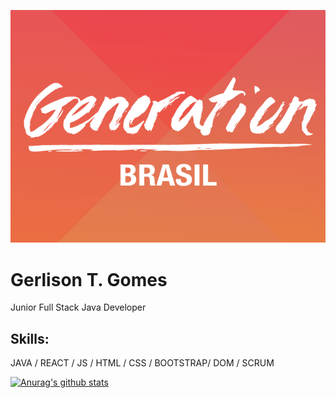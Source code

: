 ![Junior Full Stack Java Developer](https://github.com/gerlisontimoteo/gerlisontimoteo/blob/main/generation%20brasil%20banner.png)

# Gerlison T. Gomes
Junior Full Stack Java Developer

## Skills: 
JAVA / REACT / JS / HTML / CSS / BOOTSTRAP/ DOM / SCRUM

[![Anurag's github stats](https://github-readme-stats.vercel.app/api?username=gerlisontimoteo)](https://github.com/anuraghazra/github-readme-stats)






